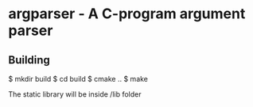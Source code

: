 # argparser - A C-program argument parser

## Building
$ mkdir build
$ cd build
$ cmake ..
$ make

The static library will be inside /lib folder
